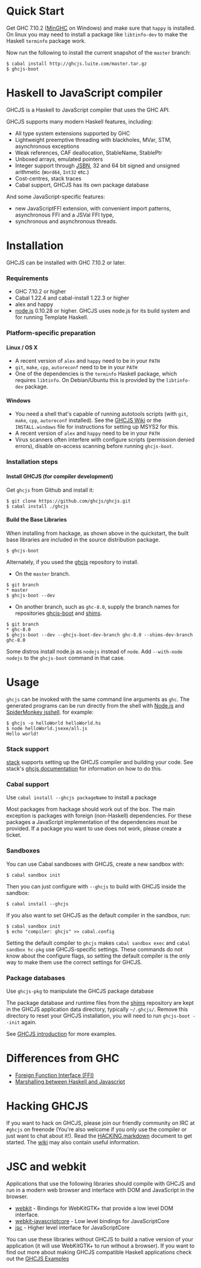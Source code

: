 Quick Start
===========

Get GHC 7.10.2 ([MinGHC](https://www.haskell.org/downloads/windows) on Windows) and make sure that `happy` is installed. On linux you may need to install a package like `libtinfo-dev` to make the Haskell `terminfo` package work.

Now run the following to install the current snapshot of the `master` branch:
```
$ cabal install http://ghcjs.luite.com/master.tar.gz
$ ghcjs-boot
```


Haskell to JavaScript compiler
==============================

GHCJS is a Haskell to JavaScript compiler that uses the GHC API.

GHCJS supports many modern Haskell features, including:

 * All type system extensions supported by GHC
 * Lightweight preemptive threading with blackholes, MVar, STM, asynchronous exceptions
 * Weak references, CAF deallocation, StableName, StablePtr
 * Unboxed arrays, emulated pointers
 * Integer support through [JSBN](http://www-cs-students.stanford.edu/~tjw/jsbn/), 32 and 64 bit signed and unsigned arithmetic (`Word64`, `Int32` etc.)
 * Cost-centres, stack traces
 * Cabal support, GHCJS has its own package database

And some JavaScript-specific features:

 * new JavaScriptFFI extension, with convenient import patterns, asynchronous FFI and a JSVal FFI type,
 * synchronous and asynchronous threads.

Installation
============

GHCJS can be installed with GHC 7.10.2 or later.

### Requirements

 - GHC 7.10.2 or higher
 - Cabal 1.22.4 and cabal-install 1.22.3 or higher
 - alex and happy
 - [node.js](http://nodejs.org) 0.10.28 or higher. GHCJS uses node.js for its build system and for running Template Haskell.

### Platform-specific preparation

#### Linux / OS X

 * A recent version of `alex` and `happy` need to be in your `PATH`
 * `git`, `make`, `cpp`, `autoreconf` need to be in your `PATH`
 * One of the dependencies is the `terminfo` Haskell package, which requires `libtinfo`. On
   Debian/Ubuntu this is provided by the `libtinfo-dev` package.

#### Windows

 * You need a shell that's capable of running autotools scripts (with `git`, `make`, `cpp`, `autoreconf` installed). See the [GHCJS Wiki](https://github.com/ghcjs/ghcjs/wiki/Preparing-the-Windows-build-environment) or the `INSTALL.windows` file for instructions for setting up MSYS2 for this.
 * A recent version of `alex` and `happy` need to be in your `PATH`
 * Virus scanners often interfere with configure scripts (permission denied errors),
   disable on-access scanning before running `ghcjs-boot`.

### Installation steps

#### Install GHCJS (for compiler development)

Get `ghcjs` from Github and install it:

    $ git clone https://github.com/ghcjs/ghcjs.git
    $ cabal install ./ghcjs

#### Build the Base Libraries

When installing from hackage, as shown above in the quickstart, the built base libraries are included in the source distribution package.
```
$ ghcjs-boot
```

Alternately, if you used the [ghcjs](https://github.com/ghcjs/ghcjs) repository to install.
* On the `master` branch.
```
$ git branch
* master
$ ghcjs-boot --dev
```
* On another branch, such as `ghc-8.0`, supply the branch names for repositories [ghcjs-boot](https://github.com/ghcjs/ghcjs-boot) and [shims](https://github.com/ghcjs/shims).
```
$ git branch
* ghc-8.0
$ ghcjs-boot --dev --ghcjs-boot-dev-branch ghc-8.0 --shims-dev-branch ghc-8.0
```
Some distros install node.js as `nodejs` instead of `node`. Add `--with-node nodejs` to the `ghcjs-boot` command in that case.

Usage
=====

`ghcjs` can be invoked with the same command line arguments as `ghc`. The generated programs can be run directly from
the shell with [Node.js](http://nodejs.org/) and [SpiderMonkey jsshell](http://download.cdn.mozilla.net/pub/firefox/nightly/latest-mozilla-central/).
for example:

    $ ghcjs -o helloWorld helloWorld.hs
    $ node helloWorld.jsexe/all.js
    Hello world!

### Stack support

[stack](https://github.com/commercialhaskell/stack) supports setting up the
GHCJS compiler and building your code. See stack's
[ghcjs documentation](https://docs.haskellstack.org/en/stable/ghcjs/) for
information on how to do this.

### Cabal support

Use `cabal install --ghcjs packageName` to install a package

Most packages from hackage should work out of the box. The main exception is packages with foreign (non-Haskell) dependencies.
For these packages a JavaScript implementation of the dependencies must be provided. If a package you want to use does
not work, please create a ticket.

### Sandboxes

You can use Cabal sandboxes with GHCJS, create a new sandbox with:

    $ cabal sandbox init

Then you can just configure with `--ghcjs` to build with GHCJS inside the sandbox:

    $ cabal install --ghcjs

If you also want to set GHCJS as the default compiler in the sandbox, run:

    $ cabal sandbox init
    $ echo "compiler: ghcjs" >> cabal.config

Setting the default compiler to `ghcjs` makes `cabal sandbox exec` and `cabal sandbox hc-pkg` use
GHCJS-specific settings. These commands do not know about the configure flags, so setting the default
compiler is the only way to make them use the correct settings for GHCJS.

### Package databases

Use `ghcjs-pkg` to manipulate the GHCJS package database

The package database and runtime files from the [shims](https://github.com/ghcjs/shims.git) repository are kept in the
GHCJS application data directory, typically `~/.ghcjs/`. Remove this directory to reset your GHCJS installation, you
will need to run `ghcjs-boot --init` again.

See [GHCJS introduction](http://weblog.luite.com/wordpress/?p=14) for more examples.

Differences from GHC
====================

* [Foreign Function Interface (FFI)](doc/foreign-function-interface.md)
* [Marshalling between Haskell and Javascript](https://github.com/ghcjs/ghcjs-base)

Hacking GHCJS
=============

If you want to hack on GHCJS, please join our friendly community on IRC at `#ghcjs` on freenode (You're also
welcome if you only use the compiler or just want to chat about it!). Read the [HACKING.markdown](HACKING.markdown) document
to get started. The [wiki](https://github.com/ghcjs/ghcjs/wiki) may also contain useful information.

JSC and webkit
==============

Applications that use the following libraries should compile with GHCJS
and run in a modern web browser and interface with DOM and JavaScript
in the browser.
 * [webkit](https://patch-tag.com/r/hamish/webkit) - Bindings for WebKitGTK+ that provide a low level DOM interface.
 * [webkit-javascriptcore](https://github.com/gtk2hs/webkit-javascriptcore) - Low level bindings for JavaScriptCore
 * [jsc](https://github.com/ghcjs/jsaddle) - Higher level interface for JavaScriptCore

You can use these libraries without GHCJS to build a native version of
your application (it will use WebKitGTK+ to run without a browser).
If you want to find out more about making GHCJS compatible Haskell
applications check out the [GHCJS Examples](https://github.com/ghcjs/ghcjs-examples/)
